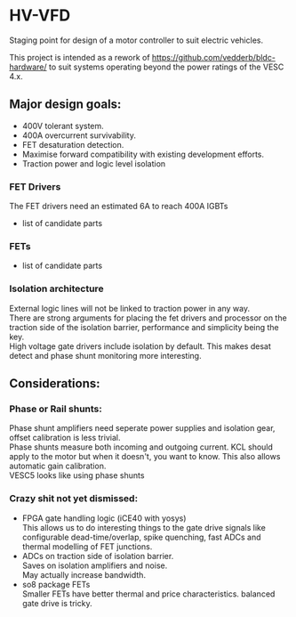 # HV-VFD
Staging point for design of a motor controller to suit electric vehicles.

This project is intended as a rework of https://github.com/vedderb/bldc-hardware/ to suit systems operating beyond the power ratings of the VESC 4.x.

## Major design goals:
* 400V tolerant system.
* 400A overcurrent survivability.
* FET desaturation detection.
* Maximise forward compatibility with existing development efforts.
* Traction power and logic level isolation

### FET Drivers
The FET drivers need an estimated 6A to reach 400A IGBTs  
* list of candidate parts

### FETs
* list of candidate parts

### Isolation architecture
External logic lines will not be linked to traction power in any way.  
There are strong arguments for placing the fet drivers and processor on the traction side of the isolation barrier, performance and simplicity being the key.  
High voltage gate drivers include isolation by default. This makes desat detect and phase shunt monitoring more interesting.

## Considerations:
### Phase or Rail shunts:  
Phase shunt amplifiers need seperate power supplies and isolation gear, offset calibration is less trivial.  
Phase shunts measure both incoming and outgoing current. KCL should apply to the motor but when it doesn't, you want to know. This also allows automatic gain calibration.  
VESC5 looks like using phase shunts

### Crazy shit not yet dismissed:
* FPGA gate handling logic (iCE40 with yosys)  
  This allows us to do interesting things to the gate drive signals like configurable dead-time/overlap, spike quenching, fast ADCs and thermal modelling of FET junctions.
* ADCs on traction side of isolation barrier.  
  Saves on isolation amplifiers and noise.  
  May actually increase bandwidth.
* so8 package FETs  
  Smaller FETs have better thermal and price characteristics. balanced gate drive is tricky. 
